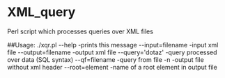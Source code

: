 # XML_query
Perl script which processes queries over XML files

##Usage: ./xqr.pl
	--help              -prints this message
	--input=filename    -input xml file
	--output=filename   -output xml file
	--query='dotaz'     -query processed over data (SQL syntax)
	--qf=filename       -query from file
	-n                  -output file without xml header
	--root=element      -name of a root element in output file
